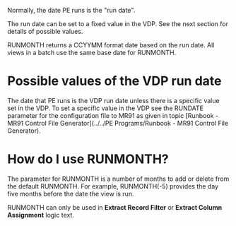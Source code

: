 
Normally, the date PE runs is the "run date".

The run date can be set to a fixed value in the VDP. See the next section for details of possible values.

RUNMONTH returns a CCYYMM format date based on the run date. All views in a batch use the same base date for RUNMONTH.

# Possible values of the VDP run date

The date that PE runs is the VDP run date unless there is a specific value set in the VDP.  To set a specific value in the VDP see the RUNDATE parameter for the configuration file to MR91 as given in topic [Runbook - MR91 Control File Generator](../../PE Programs/Runbook - MR91 Control File Generator). 

# How do I use RUNMONTH? 

The parameter for RUNMONTH is a number of months to add or delete from the default RUNMONTH. For example, RUNMONTH\(-5\) provides the day five months before the date the view is run.

RUNMONTH can only be used in **Extract Record Filter** or **Extract Column Assignment** logic text.

